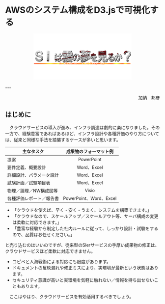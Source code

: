 # AWSのシステム構成をD3.jsで可視化する
<p align="center">
  <img src="logo.png">
</p>
---
<p align="right">
加納　邦彦
</p>

## はじめに

　クラウドサービスの導入が進み、インフラ調達は劇的に楽になりました。その一方で、経験豊富であればあるほど、インフラ設計や各種評価のやり方については、従来と同様な手法を踏襲するケースが多いと思います。

| 主なタスク               | 成果物のフォーマット例  |
| ------------------------ |:-----------------------:|
| 提案                     | PowerPoint              |
| 要件定義、概要設計       | Word、Excel             |
| 詳細設計、パラメータ設計 | Word、Excel             |
| 試験計画／試験項目表     | Word、Excel             |
| 物理／論理／NW構成図等   | Visio                   |
| 各種評価レポート／報告書 | PowerPoint、Word、Excel |

* 「クラウドを使えば、早く・安く・うまく、システムを構築できます。」
* 「クラウドなので、スケールアップ／スケールアウト等、サーバ構成の変更は柔軟に対応できます。」
* 「豊富な経験から制定した社内ルールに従って、しっかり設計・試験をするので、品質はお任せください。」

と売り込むのはいいのですが、従来型のSIerサービスの手厚い成果物の修正は、クラウドサービスほど柔軟に対応できません。

* コピペと人海戦術による対応にも限度があります。
* ドキュメントの反映漏れや修正ミスにより、実環境が最新という状態はあります。
* セキュリティ意識が高いと実環境を気軽に触れない／情報を持ち出せないこともあります。

　ここはやはり、クラウドサービスを有効活用するべきでしょう。
